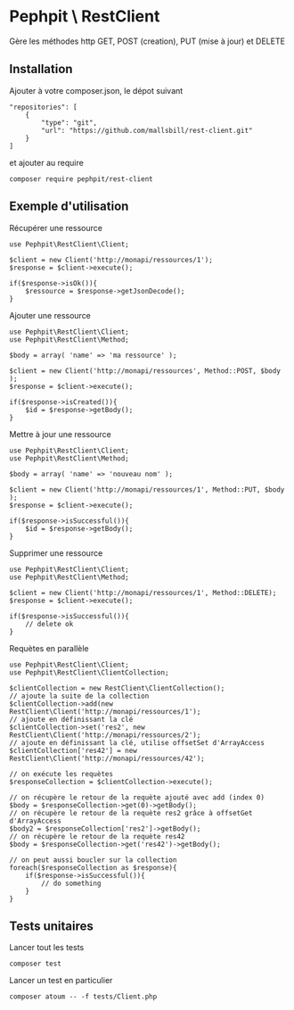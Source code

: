 Pephpit \ RestClient
============

Gère les méthodes http GET, POST (creation), PUT (mise à jour) et DELETE


Installation
------------

Ajouter à votre composer.json, le dépot suivant

	"repositories": [
        {
            "type": "git",
            "url": "https://github.com/mallsbill/rest-client.git"
        }
    ]

 et ajouter au require

	composer require pephpit/rest-client


Exemple d'utilisation
---------------------

Récupérer une ressource

	use Pephpit\RestClient\Client;

	$client = new Client('http://monapi/ressources/1');
	$response = $client->execute();

	if($response->isOk()){
		$ressource = $response->getJsonDecode();
	}

Ajouter une ressource

	use Pephpit\RestClient\Client;
    use Pephpit\RestClient\Method;

	$body = array( 'name' => 'ma ressource' );

	$client = new Client('http://monapi/ressources', Method::POST, $body );
	$response = $client->execute();

	if($response->isCreated()){
		$id = $response->getBody();
	}

Mettre à jour une ressource

	use Pephpit\RestClient\Client;
    use Pephpit\RestClient\Method;

	$body = array( 'name' => 'nouveau nom' );

	$client = new Client('http://monapi/ressources/1', Method::PUT, $body );
	$response = $client->execute();

	if($response->isSuccessful()){
		$id = $response->getBody();
	}

Supprimer une ressource

	use Pephpit\RestClient\Client;
    use Pephpit\RestClient\Method;

	$client = new Client('http://monapi/ressources/1', Method::DELETE);
	$response = $client->execute();

	if($response->isSuccessful()){
		// delete ok
	}

Requètes en parallèle

    use Pephpit\RestClient\Client;	
    use Pephpit\RestClient\ClientCollection;

	$clientCollection = new RestClient\ClientCollection();
	// ajoute la suite de la collection
	$clientCollection->add(new RestClient\Client('http://monapi/ressources/1');
	// ajoute en définissant la clé
	$clientCollection->set('res2', new RestClient\Client('http://monapi/ressources/2');
	// ajoute en définissant la clé, utilise offsetSet d'ArrayAccess
	$clientCollection['res42'] = new RestClient\Client('http://monapi/ressources/42');

	// on exécute les requètes
	$responseCollection = $clientCollection->execute();

	// on récupère le retour de la requète ajouté avec add (index 0)
	$body = $responseCollection->get(0)->getBody();
	// on récupère le retour de la requète res2 grâce à offsetGet d'ArrayAccess
	$body2 = $responseCollection['res2']->getBody();
	// on récupère le retour de la requète res42
	$body = $responseCollection->get('res42')->getBody();

	// on peut aussi boucler sur la collection
	foreach($responseCollection as $response){
		if($response->isSuccessful()){
			// do something
		}
	}

Tests unitaires
---------------

Lancer tout les tests

	composer test

Lancer un test en particulier

	composer atoum -- -f tests/Client.php

